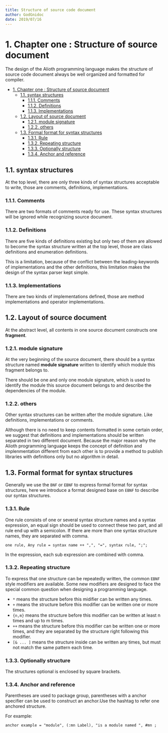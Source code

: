 ```yaml
---
title: Structure of source code document
author: GodGnidoc
date: 2019/07/16
---
```


# 1. Chapter one : Structure of source document

The design of the Alioth programming language makes the structure of source code document always be well organized and formatted for compiler.

- [1. Chapter one : Structure of source document](#1-chapter-one--structure-of-source-document)
  - [1.1. syntax structures](#11-syntax-structures)
    - [1.1.1. Comments](#111-comments)
    - [1.1.2. Definitions](#112-definitions)
    - [1.1.3. Implementations](#113-implementations)
  - [1.2. Layout of source document](#12-layout-of-source-document)
    - [1.2.1. module signature](#121-module-signature)
    - [1.2.2. others](#122-others)
  - [1.3. Formal format for syntax structures](#13-formal-format-for-syntax-structures)
    - [1.3.1. Rule](#131-rule)
    - [1.3.2. Repeating structure](#132-repeating-structure)
    - [1.3.3. Optionally structure](#133-optionally-structure)
    - [1.3.4. Anchor and reference](#134-anchor-and-reference)

## 1.1. syntax structures

At the top level, there are only three kinds of syntax structures acceptable to write, those are comments, definitions, implementations.

### 1.1.1. Comments

There are two formats of comments ready for use. These syntax structures will be ignored while recognizing source document.

### 1.1.2. Definitions

There are five kinds of definitions existing but only two of them are allowed to become the syntax structure written at the top level, those are class definitions and enumeration definitions.

This is a limitation, because of the conflict between the leading-keywords of implementations and the other definitions, this limitation makes the design of the syntax parser kept simple.

### 1.1.3. Implementations

There are two kinds of implementations defined, those are method implementations and operator implementations.

## 1.2. Layout of source document

At the abstract level, all contents in one source document constructs one **fragment**.

### 1.2.1. module signature

At the very beginning of the source document, there should be a syntax structure named **module signature** written to identify which module this fragment belongs to.

There should be one and only one module signature, which is used to identify the module this source document belongs to and describe the dependencies of the module.

### 1.2.2. others

Other syntax structures can be written after the module signature. Like definitions, implementations or comments.

Although there is no need to keep contents formatted in some certain order, we suggest that definitions and implementations should be written separated in two different document. Because the major reason why the Alioth programming language keeps the concept of definition and implenmentation different from each other is to provide a method to publish libraries with definitions only but no algorithm in detail.

## 1.3. Formal format for syntax structures

Generally we use the `BNF` or `EBNF` to express formal format for syntax structures, here we introduce a format designed base on `EBNF` to describe our syntax structures.

### 1.3.1. Rule

One rule consists of one or several syntax structure names and a syntax expression, an equal sign should be used to connect these two part, and all rule end up with a semicolon. If there are more than one syntax structure names, they are separated with comma.

~~~ebnf
one rule, Any rule = syntax name ++ ",", "=", syntax rule, ";";
~~~

In the expression, each sub expression are combined with comma.

### 1.3.2. Repeating structure

To express that one structure can be repeatedly written, the common `EBNF` style modifiers are available. Some new modifiers are designed to face the special common question when designing a programming language.

- `*` means the structure before this midifier can be written any times.
- `+` means the structure before this modifier can be written one or more times.
- `{n,m}` means the structure before this modifier can be written at least n times and up to m times.
- `++` means the structure before this modifier can be written one or more times, and they are separated by the structure right following this modifier.
- `[& ... ]` means the structure inside can be written any times, but must not match the same pattern each time.

### 1.3.3. Optionally structure

The structures optional is enclosed by square brackets.

### 1.3.4. Anchor and reference

Parentheses are used to package group, parentheses with a anchor specifier can be used to construct an anchor.Use the hashtag to refer one anchored structure.

For example:
~~~ebnf
anchor example = "module", (:mn Label), "is a module named ", #mn ;
~~~